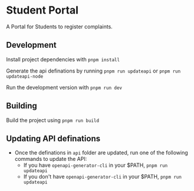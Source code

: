 # Student Portal

A Portal for Students to register complaints.

## Development

Install project dependencies with `pnpm install`

Generate the api definations by running `pnpm run updateapi` or `pnpm run updateapi-node`

Run the development version with `pnpm run dev`

## Building

Build the project using `pnpm run build`

## Updating API definations

-   Once the definations in `api` folder are updated, run one of the following commands to update the API:
    -   If you have `openapi-generator-cli` in your $PATH, `pnpm run updateapi`
    -   If you don't have `openapi-generator-cli` in your $PATH, `pnpm run updateapi`
